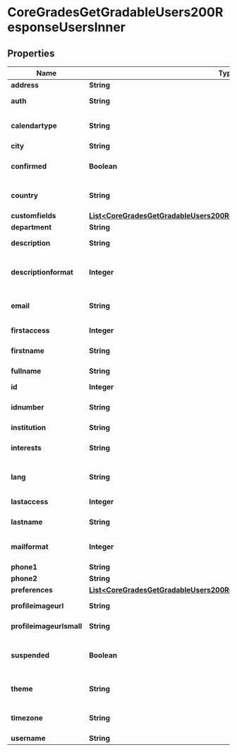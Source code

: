 

# CoreGradesGetGradableUsers200ResponseUsersInner


## Properties

| Name | Type | Description | Notes |
|------------ | ------------- | ------------- | -------------|
|**address** | **String** | Postal address |  [optional] |
|**auth** | **String** | Auth plugins include manual, ldap, etc |  [optional] |
|**calendartype** | **String** | Calendar type such as \&quot;gregorian\&quot;, must exist on server |  [optional] |
|**city** | **String** | Home city of the user |  [optional] |
|**confirmed** | **Boolean** | Active user: 1 if confirmed, 0 otherwise |  [optional] |
|**country** | **String** | Home country code of the user, such as AU or CZ |  [optional] |
|**customfields** | [**List&lt;CoreGradesGetGradableUsers200ResponseUsersInnerCustomfieldsInner&gt;**](CoreGradesGetGradableUsers200ResponseUsersInnerCustomfieldsInner.md) |  |  [optional] |
|**department** | **String** | department |  [optional] |
|**description** | **String** | User profile description |  [optional] |
|**descriptionformat** | **Integer** | int format (1 &#x3D; HTML, 0 &#x3D; MOODLE, 2 &#x3D; PLAIN, or 4 &#x3D; MARKDOWN) |  [optional] |
|**email** | **String** | An email address - allow email as root@localhost |  [optional] |
|**firstaccess** | **Integer** | first access to the site (0 if never) |  [optional] |
|**firstname** | **String** | The first name(s) of the user |  [optional] |
|**fullname** | **String** | The fullname of the user |  [optional] |
|**id** | **Integer** | ID of the user |  [optional] |
|**idnumber** | **String** | An arbitrary ID code number perhaps from the institution |  [optional] |
|**institution** | **String** | institution |  [optional] |
|**interests** | **String** | user interests (separated by commas) |  [optional] |
|**lang** | **String** | Language code such as \&quot;en\&quot;, must exist on server |  [optional] |
|**lastaccess** | **Integer** | last access to the site (0 if never) |  [optional] |
|**lastname** | **String** | The family name of the user |  [optional] |
|**mailformat** | **Integer** | Mail format code is 0 for plain text, 1 for HTML etc |  [optional] |
|**phone1** | **String** | Phone 1 |  [optional] |
|**phone2** | **String** | Phone 2 |  [optional] |
|**preferences** | [**List&lt;CoreGradesGetGradableUsers200ResponseUsersInnerPreferencesInner&gt;**](CoreGradesGetGradableUsers200ResponseUsersInnerPreferencesInner.md) |  |  [optional] |
|**profileimageurl** | **String** | User image profile URL - big version |  [optional] |
|**profileimageurlsmall** | **String** | User image profile URL - small version |  [optional] |
|**suspended** | **Boolean** | Suspend user account, either false to enable user login or true to disable it |  [optional] |
|**theme** | **String** | Theme name such as \&quot;standard\&quot;, must exist on server |  [optional] |
|**timezone** | **String** | Timezone code such as Australia/Perth, or 99 for default |  [optional] |
|**username** | **String** | The username |  [optional] |



